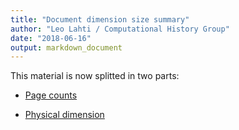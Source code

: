 ```yaml
---
title: "Document dimension size summary"
author: "Leo Lahti / Computational History Group"
date: "2018-06-16"
output: markdown_document
---
```


This material is now splitted in two parts:

  * [Page counts](pagecount.md)

  * [Physical dimension](dimension.md)


